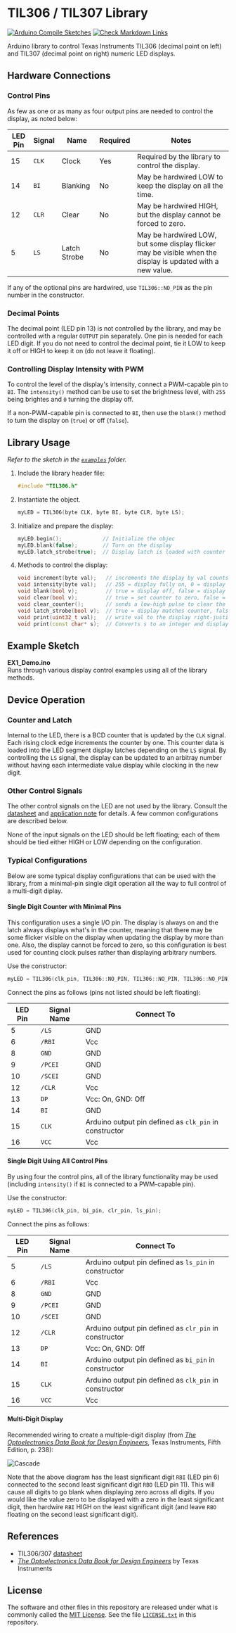 # TIL306 / TIL307 Library

[![Arduino Compile Sketches](https://github.com/Andy4495/TIL306/actions/workflows/arduino-compile-sketches.yml/badge.svg)](https://github.com/Andy4495/TIL306/actions/workflows/arduino-compile-sketches.yml)
[![Check Markdown Links](https://github.com/Andy4495/TIL306/actions/workflows/check-links.yml/badge.svg)](https://github.com/Andy4495/TIL306/actions/workflows/check-links.yml)

Arduino library to control Texas Instruments TIL306 (decimal point on left) and TIL307 (decimal point on right) numeric LED displays.

## Hardware Connections

### Control Pins

As few as one or as many as four output pins are needed to control the display, as noted below:

| LED Pin | Signal | Name         | Required | Notes                                                     |
| ------- | ------ | ------------ | ---------| --------------------------------------------------------- |
|    15   | `CLK`  | Clock        |    Yes   | Required by the library to control the display.           |
|    14   |  `BI`  | Blanking     |     No   | May be hardwired LOW to keep the display on all the time. |
|    12   | `CLR`  | Clear        |     No   | May be hardwired HIGH, but the display cannot be forced to zero. |
|     5   |  `LS`  | Latch Strobe |     No   | May be hardwired LOW, but some display flicker may be visible when the display is updated with a new value. |

If any of the optional pins are hardwired, use `TIL306::NO_PIN` as the pin number in the constructor.

### Decimal Points

The decimal point (LED pin 13) is not controlled by the library, and may be controlled with a regular `OUTPUT` pin separately. One pin is needed for each LED digit. If you do not need to control the decimal point, tie it LOW to keep it off or HIGH to keep it on (do not leave it floating).

### Controlling Display Intensity with PWM

To control the level of the display's intensity, connect a PWM-capable pin to `BI`. The `intensity()` method can be use to set the brightness level, with `255` being brightes and `0` turning the display off.

If a non-PWM-capable pin is connected to `BI`, then use the `blank()` method to turn the display on (`true`) or off (`false`).

## Library Usage

*Refer to the sketch in the [`examples`][4] folder.*

1. Include the library header file:  

    ```C++
    #include "TIL306.h"
    ```

2. Instantiate the object.

    ```C++
    myLED = TIL306(byte CLK, byte BI, byte CLR, byte LS);
    ```

3. Initialize and prepare the display:

    ```C++
    myLED.begin();             // Initialize the objec
    myLED.blank(false);        // Turn on the display
    myLED.latch_strobe(true);  // Display latch is loaded with counter value
    ```

4. Methods to control the display:

    ```C++
    void increment(byte val);   // increments the display by val counts
    void intensity(byte val);   // 255 = display fully on, 0 = display off
    void blank(bool v);         // true = display off, false = display on
    void clear(bool v);         // true = set counter to zero, false = normal counting
    void clear_counter();       // sends a low-high pulse to clear the counter
    void latch_strobe(bool v);  // true = display matches counter, false = counter updates without changing display
    void print(uint32_t val);   // write val to the display right-justified; extra digits truncated
    void print(const char* s);  // Converts s to an integer and displays the integer
    ```

## Example Sketch

**EX1_Demo.ino**  
Runs through various display control examples using all of the library methods.

## Device Operation

### Counter and Latch

Internal to the LED, there is a BCD counter that is updated by the `CLK` signal. Each rising clock edge increments the counter by one. This counter data is loaded into the LED segment display latches depending on the `LS` signal. By controlling the `LS` signal, the display can be updated to an arbitray number without having each intermediate value display while clocking in the new digit.

### Other Control Signals

The other control signals on the LED are not used by the library. Consult the [datasheet][1] and [application note][3] for details. A few common configurations are described below.

None of the input signals on the LED should be left floating; each of them should be tied either HIGH or LOW depending on the configuration.

### Typical Configurations

Below are some typical display configurations that can be used with the library, from a minimal-pin single digit operation all the way to full control of a multi-digit diplay.

#### Single Digit Counter with Minimal Pins

This configuration uses a single I/O pin. The display is always on and the latch always displays what's in the counter, meaning that there may be some flicker visible on the display when updating the display by more than one. Also, the display cannot be forced to zero, so this configuration is best used for counting clock pulses rather than displaying arbitrary numbers.

Use the constructor:

```cpp
myLED = TIL306(clk_pin, TIL306::NO_PIN, TIL306::NO_PIN, TIL306::NO_PIN);
```

Connect the pins as follows (pins not listed should be left floating):

| LED Pin | Signal Name | Connect To                    |
| ------- | ----------- | ----------------------------- |
|  5      | `/LS`       | GND                           |
|  6      | `/RBI`      | Vcc                           |
|  8      | `GND`       | GND                           |
|  9      | `/PCEI`     | GND                           |
| 10      | `/SCEI`     | GND                           |
| 12      | `/CLR`      | Vcc                           |
| 13      | `DP`        | Vcc: On, GND: Off             |
| 14      | `BI`        | GND                           |
| 15      | `CLK`       | Arduino output pin defined as `clk_pin` in constructor |
| 16      | `VCC`       | Vcc                           |

#### Single Digit Using All Control Pins

By using four the control pins, all of the library functionality may be used (including `intensity()` if `BI` is connected to a PWM-capable pin).

Use the constructor:

```cpp
myLED = TIL306(clk_pin, bi_pin, clr_pin, ls_pin);
```

Connect the pins as follows:

| LED Pin | Signal Name | Connect To                    |
| ------- | ----------- | ----------------------------- |
|  5      | `/LS`       | Arduino output pin defined as `ls_pin` in constructor |
|  6      | `/RBI`      | Vcc                           |
|  8      | `GND`       | GND                           |
|  9      | `/PCEI`     | GND                           |
| 10      | `/SCEI`     | GND                           |
| 12      | `/CLR`      | Arduino output pin defined as `clr_pin` in constructor                                             |
| 13      | `DP`        | Vcc: On, GND: Off             |
| 14      | `BI`        | Arduino output pin defined as `bi_pin` in constructor |
| 15      | `CLK`       | Arduino output pin defined as `clk_pin` in constructor |
| 16      | `VCC`       | Vcc                           |

#### Multi-Digit Display

Recommended wiring to create a multiple-digit display (from [*The Optoelectronics Data Book for Design Engineers*][3], Texas Instruments, Fifth Edition, p. 238):

![Cascade][2]

Note that the above diagram has the least significant digit `RBI` (LED pin 6) connected to the second least significant digit `RBO` (LED pin 11). This will cause all digits to go blank when displaying zero across all digits. If you would like the value zero to be displayed with a zero in the least significant digit, then hardwire `RBI` HIGH on the least significant digit (and leave `RBO` floating on the second least significant digit).

## References

- TIL306/307 [datasheet][1]
- [*The Optoelectronics Data Book for Design Engineers*][3] by Texas Instruments

## License

The software and other files in this repository are released under what is commonly called the [MIT License][100]. See the file [`LICENSE.txt`][101] in this repository.

[1]: http://cdn.goldmine-elec.com/datasheet/G25577.pdf
[2]: ./extras/docs/TIL306-N-digit.jpg
[3]: https://archive.org/details/optoelectronicsd00texa
[4]: ./examples/
[100]: https://choosealicense.com/licenses/mit/
[101]: ./LICENSE.txt
[//]: # ([200]: https://github.com/Andy4495/TIL306)

[//]: # (This is a way to hack a comment in Markdown. This will not be displayed when rendered.)
